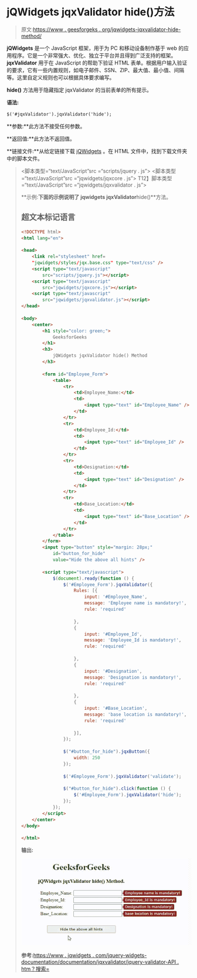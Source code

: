 # jQWidgets jqxValidator hide()方法

> 原文:[https://www . geesforgeks . org/jqwidgets-jqxvalidator-hide-method/](https://www.geeksforgeeks.org/jqwidgets-jqxvalidator-hide-method/)

**jQWidgets** 是一个 JavaScript 框架，用于为 PC 和移动设备制作基于 web 的应用程序。它是一个非常强大、优化、独立于平台并且得到广泛支持的框架。 **jqxValidator** 用于在 JavaScript 的帮助下验证 HTML 表单。根据用户输入验证的要求，它有一些内置规则，如电子邮件、SSN、ZIP、最大值、最小值、间隔等。这里自定义规则也可以根据具体要求编写。

**hide()** 方法用于隐藏指定 jqxValidator 的当前表单的所有提示。

**语法:**

```html
$('#jqxValidator').jqxValidator('hide');
```

**参数:**此方法不接受任何参数。

**返回值:**此方法不返回值。

**链接文件:**从给定链接下载 [jQWidgets](https://www.jqwidgets.com/download/) 。在 HTML 文件中，找到下载文件夹中的脚本文件。

> <link rel="”stylesheet”" href="”jqwidgets/styles/jqx.base.css”" type="”text/css”">
> <脚本类型=“text/JavaScript”src =“scripts/jquery . js”></脚本>
> <脚本类型=“text/JavaScript”src =“jqwidgets/jqxcore . js”></脚本>
> T12】脚本类型=“text/JavaScript”src =“jqwidgets/jqxvalidator . js”></脚本

**示例:**下面的示例说明了 jqwidgets jqxValidator**hide()**方法。

## 超文本标记语言

```html
<!DOCTYPE html>
<html lang="en">

<head>
    <link rel="stylesheet" href=
    "jqwidgets/styles/jqx.base.css" type="text/css" />
    <script type="text/javascript" 
        src="scripts/jquery.js"></script>
    <script type="text/javascript" 
        src="jqwidgets/jqxcore.js"></script>
    <script type="text/javascript" 
        src="jqwidgets/jqxvalidator.js"></script>
</head>

<body>
    <center>
        <h1 style="color: green;">
            GeeksforGeeks
        </h1>
        <h3>
            jQWidgets jqxValidator hide() Method
        </h3>

        <form id="Employee_Form">
            <table>
                <tr>
                    <td>Employee_Name:</td>
                    <td>
                        <input type="text" id="Employee_Name" />
                    </td>
                </tr>
                <tr>
                    <td>Employee_Id:</td>
                    <td>
                        <input type="text" id="Employee_Id" />
                    </td>
                </tr>
                <tr>
                    <td>Designation:</td>
                    <td>
                        <input type="text" id="Designation" />
                    </td>
                </tr>
                <tr>
                    <td>Base_Location:</td>
                    <td>
                        <input type="text" id="Base_Location" />
                    </td>
                </tr>
            </table>
        </form>
        <input type="button" style="margin: 28px;" 
            id="button_for_hide" 
            value="Hide the above all hints" />

        <script type="text/javascript">
            $(document).ready(function () {
                $('#Employee_Form').jqxValidator({
                    Rules: [{
                        input: '#Employee_Name',
                        message: 'Employee name is mandatory!',
                        rule: 'required'

                    },
                    {
                        input: '#Employee_Id',
                        message: 'Employee_Id is mandatory!',
                        rule: 'required'

                    },
                    {
                        input: '#Designation',
                        message: 'Designation is mandatory!',
                        rule: 'required'

                    },
                    {
                        input: '#Base_Location',
                        message: 'base location is mandatory!',
                        rule: 'required'

                    }],
                });

                $("#button_for_hide").jqxButton({
                    width: 250
                });

                $('#Employee_Form').jqxValidator('validate');

                $("#button_for_hide").click(function () {
                    $('#Employee_Form').jqxValidator('hide');
                });
            });
        </script>
    </center>
</body>

</html>
```

**输出:**

![](img/d5ddd832366f83c6b89c283cf37e0823.png)

**参考:**[https://www . jqwidgets . com/jquery-widgets-documentation/documentation/jqxvalidator/jquery-validator-API . htm？搜索=](https://www.jqwidgets.com/jquery-widgets-documentation/documentation/jqxvalidator/jquery-validator-api.htm?search=)